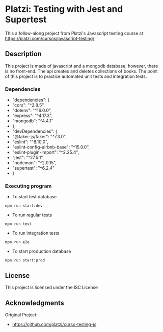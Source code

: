 # Platzi: Testing with Jest and Supertest


This a follow-along project from Platzi's Javascript testing course at https://platzi.com/cursos/javascript-testing/

## Description

This project is made of javascript and a mongodb database; however, there is no front-end. The api creates and deletes collections of books. The point of this project is to  practice automated unit tests and integration tests.

### Dependencies

*  "dependencies": {
*    "cors": "^2.8.5",
*    "dotenv": "^16.0.0",
*    "express": "^4.17.3",
*    "mongodb": "^4.4.1"
*  },
*  "devDependencies": {
*    "@faker-js/faker": "^7.3.0",
*    "eslint": "^8.10.0",
*    "eslint-config-airbnb-base": "^15.0.0",
*    "eslint-plugin-import": "^2.25.4",
*    "jest": "^27.5.1",
*    "nodemon": "^2.0.15",
*    "supertest": "^6.2.4"
*  }

### Executing program

* To start test database
```
npm run start:dev
```
* To run regular tests
```
npm run test
```
* To run integration tests
```
npm run e2e
```
* To start production database
```
npm run start:prod
```

## License

This project is licensed under the ISC License

## Acknowledgments

Original Project:
* https://github.com/platzi/curso-testing-js
